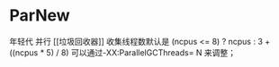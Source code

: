 # ParNew
年轻代 并行 [[垃圾回收器]]
收集线程数默认是 (ncpus <= 8) ? ncpus : 3 + ((ncpus * 5) / 8)
可以通过-XX:ParallelGCThreads= N 来调整； 